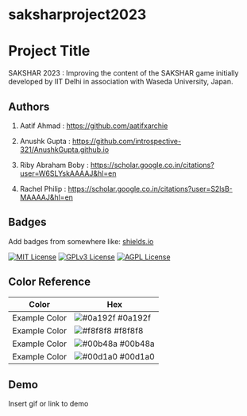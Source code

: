 # saksharproject2023
# Project Title

SAKSHAR 2023 : Improving the content of the SAKSHAR game initially developed by IIT Delhi in association with Waseda University, Japan.


## Authors

1. Aatif Ahmad : https://github.com/aatifxarchie

2. Anushk Gupta : https://github.com/introspective-321/AnushkGupta.github.io

3. Riby Abraham Boby : https://scholar.google.co.in/citations?user=W6SLYskAAAAJ&hl=en

4. Rachel Philip : https://scholar.google.co.in/citations?user=S2lsB-MAAAAJ&hl=en



## Badges

Add badges from somewhere like: [shields.io](https://shields.io/)

[![MIT License](https://img.shields.io/badge/License-MIT-green.svg)](https://choosealicense.com/licenses/mit/)
[![GPLv3 License](https://img.shields.io/badge/License-GPL%20v3-yellow.svg)](https://opensource.org/licenses/)
[![AGPL License](https://img.shields.io/badge/license-AGPL-blue.svg)](http://www.gnu.org/licenses/agpl-3.0)

## Color Reference

| Color             | Hex                                                                |
| ----------------- | ------------------------------------------------------------------ |
| Example Color | ![#0a192f](https://via.placeholder.com/10/0a192f?text=+) #0a192f |
| Example Color | ![#f8f8f8](https://via.placeholder.com/10/f8f8f8?text=+) #f8f8f8 |
| Example Color | ![#00b48a](https://via.placeholder.com/10/00b48a?text=+) #00b48a |
| Example Color | ![#00d1a0](https://via.placeholder.com/10/00b48a?text=+) #00d1a0 |


## Demo

Insert gif or link to demo

